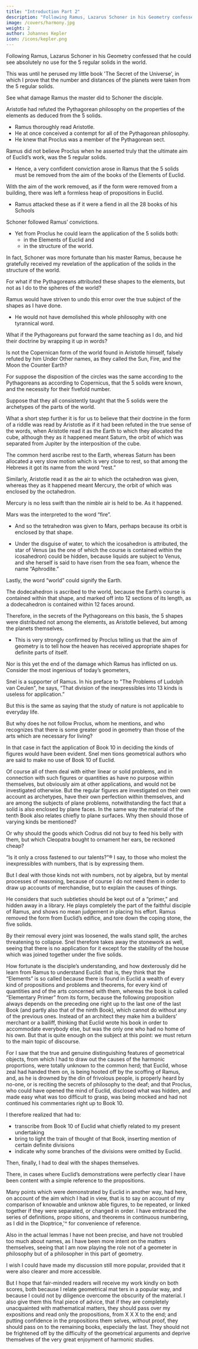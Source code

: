 ```yaml
---
title: "Introduction Part 2"
description: "Following Ramus, Lazarus Schoner in his Geometry confessed that he could see absolutely no use for the 5 regular solids in the world"
image: /covers/harmony.jpg
weight: 2
author: Johannes Kepler
icon: /icons/kepler.png
---
```



Following Ramus, Lazarus Schoner in his Geometry confessed that he could see absolutely no use for the 5 regular solids in the world.

This was until he perused my little book 'The Secret of the Universe', in which I prove that the number and distances of the planets were taken from the 5 regular solids.

See what damage Ramus the master did to Schoner the disciple. 

Aristotle had refuted the Pythagorean philosophy on the properties of the elements as deduced from the 5 solids.
- Ramus thoroughly read Aristotle.   
- He at once conceived a contempt for all of the Pythagorean philosophy.
- He knew that Proclus was a member of the Pythagorean sect.

Ramus did not believe Proclus when he asserted truly that the ultimate aim of Euclid’s work, was the 5 regular solids.
<!-- to which absolutely all the propositions of all its books were related,   -->
- Hence, a very confident conviction arose in Ramus that the 5 solids must be removed from the aim of the books of the Elements of Euclid.

With the aim of the work removed, as if the form were removed from a building, there was left a formless heap of propositions in Euclid.
- Ramus attacked these as if it were a fiend in all the 28 books of his Schools
<!-- , with great harshness of language, with great temerity, quite undeserved by so great a man. -->

Schoner followed Ramus’ convictions.
<!-- himself also believed (of course) that the regular solids had no application; and not only that, but he also neglected or despised Proclus, following the judgement of Ramus.  -->
- Yet from Proclus he could learn the application of the 5 solids both:
  - in the Elements of Euclid and
  - in the structure of the world.

In fact, Schoner was more fortunate than his master Ramus, because he gratefully received my revelation of the application of the solids in the structure of the world. 

For what if the Pythagoreans attributed these shapes to the elements, but not as I do to the spheres of the world? 

Ramus would have striven to undo this error over the true subject of the shapes as I have done.
- He would not have demolished this whole philosophy with one tyrannical word. 

What if the Pythagoreans put forward the same teaching as I do, and hid their doctrine by wrapping it up in words? 

Is not the Copernican form of the world found in Aristotle himself, falsely refuted by him Under Other names, as they called the Sun, Fire, and the Moon the Counter Earth? 

For suppose the disposition of the circles was the same according to the Pythagoreans as according to Copernicus, that the 5 solids were known, and the necessity for their fivefold number. 

Suppose that they all consistently taught that the 5 solids were the archetypes of the parts of the world.

What a short step further it is for us to believe that their doctrine in the form of a riddle was read by Aristotle as if it had been refuted in the true sense of the words, when Aristotle read it as the Earth to which they allocated the cube, although they as it happened meant Saturn, the orbit of which was separated from Jupiter by the interposition of the cube. 

The common herd ascribe rest to the Earth, whereas Saturn has been allocated a very slow motion which is very close to rest, so that among the Hebrews it got its name from the word “rest.” 

Similarly, Aristotle read it as the air to which the octahedron was given, whereas they as it happened meant Mercury, the orbit of which was enclosed by the octahedron.

Mercury is no less swift than the nimble air is held to be. As it happened. 

Mars was the interpreted to the word “fire”.
- And so the tetrahedron was given to Mars, perhaps because its orbit is enclosed by that shape.
 <!-- which also had elsewhere the name Pyrois (fiery one) from fire; and to it  -->
- Under the disguise of water, to which the icosahedron is attributed, the star of Venus (as the one of which the course is contained within the icosahedron) could be hidden, because liquids are subject to Venus, and she herself is said to have risen from the sea foam, whence the name “Aphrodite.” 

Lastly, the word “world” could signify the Earth. 

The dodecahedron is ascribed to the world, because the Earth’s course is contained within that shape, and marked off into 12 sections of its length, as a dodecahedron is contained within 12 faces around. 

Therefore, in the secrets of the Pythagoreans on this basis, the 5 shapes were distributed not among the elements, as Aristotle believed, but among the planets themselves.
- This is very strongly confirmed by Proclus telling us that the aim of geometry is to tell how the heaven has received appropriate shapes for definite parts of itself.

Nor is this yet the end of the damage which Ramus has inflicted on us. Consider the most ingenious of today’s geometers, 

Snel is a supporter of Ramus. In his preface to "The Problems of Ludolph van Ceulen",  he says, “That division of the inexpressibles into 13 kinds is useless for application.” 

But this is the same as saying that the study of nature is not applicable to everyday life. 

 <!-- f he is to recognize no application unless it is in everyday life, and if there is to be no application of   -->

But why does he not follow Proclus, whom he mentions, and who recognizes that there is some greater good in geometry than those of the arts which are necessary for living? 

In that case in fact the application of Book 10 in deciding the kinds of figures would have been evident. Snel men­
tions geometrical authors who are said to make no use of Book 10 of Euclid.

Of course all of them deal with either linear or solid problems, and in connection with such figures or quantities as have
no purpose within themselves, but obviously aim at other applications, and would not be investigated otherwise. But the regular figures are investigated on their own account as archetypes, have their own perfection within themselves, and are among the subjects of plane problems, notwithstanding the fact that a solid is also enclosed by plane faces. In the same way the material of the tenth Book also relates chiefly to plane surfaces. Why then should those of varying kinds be mentioned? 

Or why should the goods which Codrus did not buy to feed his belly with them, but which Cleopatra bought to ornament her ears, be reckoned cheap? 

“Is it only a cross fastened to our talents?”® I say, to those who molest the inexpressibles with numbers, that is by expressing them. 

But I deal with those kinds not with numbers, not by algebra, but by mental processes of reasoning, because of course I do not need them in order to draw up accounts of merchandise, but to explain the causes of things. 

He considers that such subtleties should be kept out of a “primer,” and hidden away in a library. He plays completely the part of the faithful disciple of Ramus, and shows no mean judgement in placing his effort. Ramus removed the form from Euclid’s edifice, and tore down the coping stone, the five solids. 

By their removal every joint was loosened, the walls stand split, the arches threatening to collapse. Snel therefore takes away the stonework as well, seeing that there is no application for it except for the stability of the house which was joined together under the five solids. 

How fortunate is the disciple’s understanding, and how dexterously did he learn from Ramus to understand Euclid: that is, they think that the “Elements” is so called because there is found in Euclid a wealth of every kind of propositions and problems and theorems, for every kind of quantities and of the arts concerned with them, whereas the book is called
“Elementary Primer” from its form, because the following proposition always depends on the preceding one right up to the last one of the last Book (and partly also that of the ninth Book), which cannot do without any of the previous ones. Instead of an architect they make him a builders’ merchant or a bailiff, thinking that Euclid wrote his
book in order to accommodate everybody else, but was the only one who had no home of his own. But that is quite enough on the subject at this point: we must return to the main topic of discourse.

For I saw that the true and genuine distinguishing features of geometrical objects, from which I had to draw out the causes of the harmonic proportions, were totally unknown to the common herd; that Euclid, whose zeal had handed them on, is being hooted off by the scoffing of Ramus, and, as he is drowned by the din of frivolous people, is properly heard by no-one, or is reciting the secrets of philosophy to the deaf; and that Proclus, who could have opened the mind of
Euclid, disclosed what was hidden, and made easy what was too difficult to grasp, was being mocked and had not continued his commentaries right up to Book 10.

I therefore realized that had to:
- transcribe from Book 10 of Euclid what chiefly related to my present undertaking
- bring to light the train of thought of that Book, inserting mention of certain definite divisions
- indicate why some branches of the divisions were omitted by Euclid. 

Then, finally, I had to deal with the shapes themselves.

There, in cases where Euclid’s demonstrations were perfectly clear I have been content with a simple reference to
the propositions. 

Many points which were demonstrated by Euclid in another way, had here, on account of the aim which I had in view,
that is to say on account of my comparison of knowable and unknow­
able figures, to be repeated, or linked together if they were separated,
or changed in order. I have embraced the series of definitions, propo­
sitions, and theorems in continuous numbering, as I did in the
Dioptrice,'^ for convenience of reference.

Also in the actual lemmas I have not been precise, and have not troubled too much about names,
as I have been more intent on the matters themselves, seeing that I
am now playing the role not of a geometer in philosophy but of a
philosopher in this part of geometry.

I wish I could have made my discussion still more popular, provided that it were also clearer and more accessible.

But I hope that fair-minded readers will receive my work kindly on both scores, both because I relate geometrical mat­
ters in a popular way, and because I could not by diligence overcome the obscurity of the material. I also give them this final piece of advice, that if they are completely unacquainted with mathematical matters, they should pass over my expositions and read only the propositions, from X X X to the end; and putting confidence in the propositions them­
selves, without proof, they should pass on to the remaining books, especially the last. They should not be frightened off by the difficulty of the geometrical arguments and deprive themselves of the very great enjoyment of harmonic studies.
